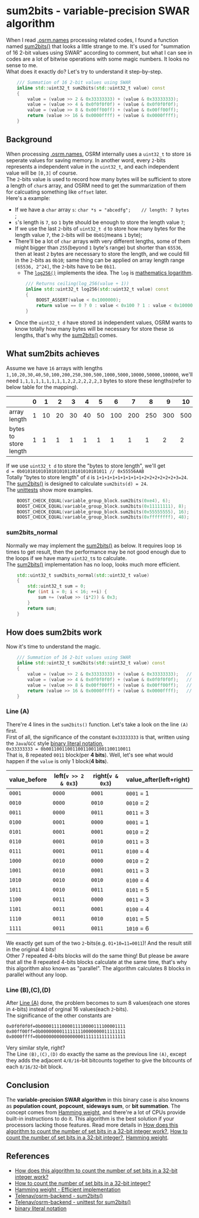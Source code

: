 # sum2bits - variable-precision SWAR algorithm
When I read [.osrm.names](./osrm-toolchain-files/map.osrm.names.md) processing related codes, I found a function named [sum2bits()](https://github.com/Telenav/osrm-backend/blob/b24b8a085dc10bea279ffb352049330beae23791/include/util/indexed_data.hpp#L94) that looks a little strange to me. It's used for "summation of 16 2-bit values using SWAR" according to comment, but what I can see in codes are a lot of bitwise operations with some magic numbers. It looks no sense to me.     
What does it exactly do? Let's try to understand it step-by-step.          

```c++
    /// Summation of 16 2-bit values using SWAR
    inline std::uint32_t sum2bits(std::uint32_t value) const
    {
        value = (value >> 2 & 0x33333333) + (value & 0x33333333);
        value = (value >> 4 & 0x0f0f0f0f) + (value & 0x0f0f0f0f);
        value = (value >> 8 & 0x00ff00ff) + (value & 0x00ff00ff);
        return (value >> 16 & 0x0000ffff) + (value & 0x0000ffff);
    }
```

## Background 
When processing [.osrm.names](./osrm-toolchain-files/map.osrm.names.md), OSRM internally uses a `uint32_t` to store `16` seperate values for saving memory. In another word, every `2`-bits represents a independent value in the `uint32_t`, and each independent value will be `[0,3]` of course.     
The `2`-bits value is used to record how many bytes will be sufficient to store a length of `char`s array, and OSRM need to get the summarization of them for calcuating something like `offset` later.    
Here's a example:      
- If we have a `char` array `s`: `char *s = "abcedfg";    // length: 7 bytes `;      
- `s`'s length is `7`, so `1` byte should be enough to store the length value `7`;    
- If we use the last `2`-bits of `uint32_t d` to store how many bytes for the length value `7`, the `2`-bits will be `0b01`(means `1` byte);      
- There'll be a lot of `char` arrays with very different lengths, some of them might bigger than `255`(beyond `1` byte's range) but shorter than `65536`, then at least `2` bytes are necessary to store the length, and we could fill in the `2`-bits as `0b10`; same thing can be applied on array length range `[65536, 2^24]`, the `2`-bits have to be `0b11`.     
  - The [`log256()`](https://github.com/Telenav/osrm-backend/blob/b24b8a085dc10bea279ffb352049330beae23791/include/util/indexed_data.hpp#L60) implements the idea. The `log` is [mathematics logarithm](https://en.wikipedia.org/wiki/Logarithm).          
  ```c++
      /// Returns ceiling(log_256(value + 1))
      inline std::uint32_t log256(std::uint32_t value) const
      {
          BOOST_ASSERT(value < 0x1000000);
          return value == 0 ? 0 : value < 0x100 ? 1 : value < 0x10000 ? 2 : 3;
      }
  ```
- Once the `uint32_t d` have stored `16` independent values, OSRM wants to know totally how many bytes will be necessary for store these `16` lengths, that's why the [sum2bits()](https://github.com/Telenav/osrm-backend/blob/b24b8a085dc10bea279ffb352049330beae23791/include/util/indexed_data.hpp#L94) comes.        

## What sum2bits achieves
Assume we have `16` arrays with lengths `1,10,20,30,40,50,100,200,250,300,500,1000,5000,10000,50000,100000`, we'll need `1,1,1,1,1,1,1,1,1,2,2,2,2,2,2,3` bytes to store these lengths(refer to below table for the mapping).       

|  | 0 | 1 | 2 | 3 | 4 | 5 | 6 | 7 | 8 | 9 | 10 | 11 | 12 | 13 | 14 | 15 |
| - | - | - | - | - | - | - | - | - | - | - | - | - | - | - | - | - |
| array length | 1 | 10 | 20 | 30 | 40 | 50 | 100 | 200 | 250 | 300 | 500 | 1000 | 5000 | 10000 | 50000 |100000|
| bytes to store length | 1 | 1 | 1 | 1 | 1 | 1 | 1 | 1 | 1 | 2 | 2 | 2 | 2 | 2 | 2 | 3 | 

If we use `uint32_t d` to store the "bytes to store length", we'll get     
`d = 0b01010101010101010110101010101011 // 0x55556AAB`       
Totally "bytes to store length" of `d` is `1+1+1+1+1+1+1+1+1+2+2+2+2+2+2+3=24`.      
The [sum2bits()](https://github.com/Telenav/osrm-backend/blob/b24b8a085dc10bea279ffb352049330beae23791/include/util/indexed_data.hpp#L94) is designed to calculate `sum2bits(d) = 24`.     
The [unittests](https://github.com/Telenav/osrm-backend/blob/b24b8a085dc10bea279ffb352049330beae23791/unit_tests/util/indexed_data.cpp#L22) show more examples.  

```c++
    BOOST_CHECK_EQUAL(variable_group_block.sum2bits(0xe4), 6);
    BOOST_CHECK_EQUAL(variable_group_block.sum2bits(0x11111111), 8);
    BOOST_CHECK_EQUAL(variable_group_block.sum2bits(0x55555555), 16);
    BOOST_CHECK_EQUAL(variable_group_block.sum2bits(0xffffffff), 48);
```

### sum2bits_normal
Normally we may implement the [sum2bits()](https://github.com/Telenav/osrm-backend/blob/b24b8a085dc10bea279ffb352049330beae23791/include/util/indexed_data.hpp#L94) as below. It requires loop `16` times to get result, then the performance may be not good enough due to the loops if we have many `uint32_t`s to calculate.    
The [sum2bits()](https://github.com/Telenav/osrm-backend/blob/b24b8a085dc10bea279ffb352049330beae23791/include/util/indexed_data.hpp#L94) implementation has no loop, looks much more efficient.           

```c++
    std::uint32_t sum2bits_normal(std::uint32_t value)
    {
        std::uint32_t sum = 0;
        for (int i = 0; i < 16; ++i) {
            sum += (value >> (i*2)) & 0x3;
        }
        return sum;
    }
```

## How does sum2bits work
Now it's time to understand the magic.     

```c++
    /// Summation of 16 2-bit values using SWAR
    inline std::uint32_t sum2bits(std::uint32_t value) const
    {
        value = (value >> 2 & 0x33333333) + (value & 0x33333333);   // (A)
        value = (value >> 4 & 0x0f0f0f0f) + (value & 0x0f0f0f0f);   // (B)
        value = (value >> 8 & 0x00ff00ff) + (value & 0x00ff00ff);   // (C)
        return (value >> 16 & 0x0000ffff) + (value & 0x0000ffff);   // (D)
    }
```

### Line (A)
There're 4 lines in the `sum2bits()` function. Let's take a look on the line `(A)` first.     
First of all, the significance of the constant `0x33333333` is that, written using the `Java`/`GCC` style [binary literal notation](https://gcc.gnu.org/onlinedocs/gcc/Binary-constants.html),     
`0x33333333 = 0b00110011001100110011001100110011`     
That is, 8 repeated `0011` block(per **4 bits**). Well, let's see what would happen if the `value` is only 1 block(**4 bits**). 

| value_before | left(`v >> 2 & 0x3`) | right(`v & 0x3`) | value_after(left+right) | 
| - | - | - | - |
|`0001`|`0000`|`0001`|`0001` = 1|
|`0010`|`0000`|`0010`|`0010` = 2|
|`0011`|`0000`|`0011`|`0011` = 3|
|`0100`|`0001`|`0000`|`0001` = 1|
|`0101`|`0001`|`0001`|`0010` = 2| 
|`0110`|`0001`|`0010`|`0011` = 3|
|`0111`|`0001`|`0011`|`0100` = 4|
|`1000`|`0010`|`0000`|`0010` = 2|
|`1001`|`0010`|`0001`|`0011` = 3|
|`1010`|`0010`|`0010`|`0100` = 4|
|`1011`|`0010`|`0011`|`0101` = 5|
|`1100`|`0011`|`0000`|`0011` = 3|
|`1101`|`0011`|`0001`|`0100` = 4|
|`1110`|`0011`|`0010`|`0101` = 5|
|`1111`|`0011`|`0011`|`1010` = 6|

We exactly get sum of the two `2`-bits(e.g. `01+10=11=0011`)! And the result still in the original 4 bits!      
Other 7 repeated 4-bits blocks will do the same thing! But please be aware that all the 8 repeated 4-bits blocks calculate at the same time, that's why this algorithm also known as "parallel". The algorithm calculates 8 blocks in parallel without any loop.          

### Line (B),(C),(D) 
After [Line (A)](#line-a) done, the problem becomes to sum 8 values(each one stores in `4`-bits) instead of orginal 16 values(each `2`-bits).     
The significance of the other constants are        
```
0x0f0f0f0f=0b00001111000011110000111100001111
0x00ff00ff=0b00000000111111110000000011111111
0x0000ffff=0b00000000000000001111111111111111
```      
Very similar style, right?  
The Line `(B),(C),(D)` do exactly the same as the previous line `(A)`, except they adds the adjacent `4/8/16`-bit bitcounts together to give the bitcounts of each `8/16/32`-bit block.     


## Conclusion
The **variable-precision SWAR algorithm** in this binary case is also knowns as **population count**, **popcount**, **sideways sum**, or **bit summation**. The concept comes from [Hamming weight](https://en.wikipedia.org/wiki/Hamming_weight), and there're a lot of CPUs provide built-in instructions to do it. This algorithm is the best solution if your processors lacking those features. Read more details in [How does this algorithm to count the number of set bits in a 32-bit integer work?](https://stackoverflow.com/questions/22081738/how-does-this-algorithm-to-count-the-number-of-set-bits-in-a-32-bit-integer-work), [How to count the number of set bits in a 32-bit integer?](https://stackoverflow.com/questions/109023/how-to-count-the-number-of-set-bits-in-a-32-bit-integer), [Hamming weight](https://en.wikipedia.org/wiki/Hamming_weight).    


## References
- [How does this algorithm to count the number of set bits in a 32-bit integer work?](https://stackoverflow.com/questions/22081738/how-does-this-algorithm-to-count-the-number-of-set-bits-in-a-32-bit-integer-work)
- [How to count the number of set bits in a 32-bit integer?](https://stackoverflow.com/questions/109023/how-to-count-the-number-of-set-bits-in-a-32-bit-integer)
- [Hamming weight - Efficient implementation](https://en.wikipedia.org/wiki/Hamming_weight#Efficient_implementation)
- [Telenav/osrm-backend - sum2bits()](https://github.com/Telenav/osrm-backend/blob/b24b8a085dc10bea279ffb352049330beae23791/include/util/indexed_data.hpp#L94)
- [Telenav/osrm-backend - unittest for sum2bits()](https://github.com/Telenav/osrm-backend/blob/b24b8a085dc10bea279ffb352049330beae23791/unit_tests/util/indexed_data.cpp#L22)
- [binary literal notation](https://gcc.gnu.org/onlinedocs/gcc/Binary-constants.html)

